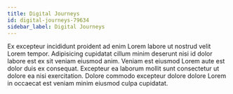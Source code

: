 ```yaml
---
title: Digital Journeys
id: digital-journeys-79634
sidebar_label: Digital Journeys
---
```


Ex excepteur incididunt proident ad enim Lorem labore ut nostrud velit Lorem tempor. Adipisicing cupidatat cillum minim deserunt nisi id dolor labore est ex sit veniam eiusmod anim. Veniam est eiusmod Lorem aute est dolor duis ex consequat. Excepteur ea laborum mollit sunt consectetur ut dolore ea nisi exercitation. Dolore commodo excepteur dolore dolore Lorem in occaecat est veniam minim eiusmod culpa cupidatat.

